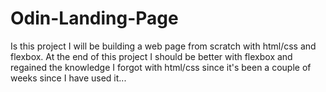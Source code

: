# Odin-Landing-Page

Is this project I will be building a web page from scratch with html/css and flexbox. At the end of this project I should be better with flexbox and regained the knowledge I forgot with html/css since it's been a couple of weeks since I have used it...